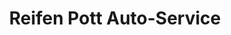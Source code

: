 ---
title: "Reifen Pott Auto-Service"
url: /schloss-holte-stukenbrock/reifen-pott-auto-service/
shop: Autowerkstatt
---